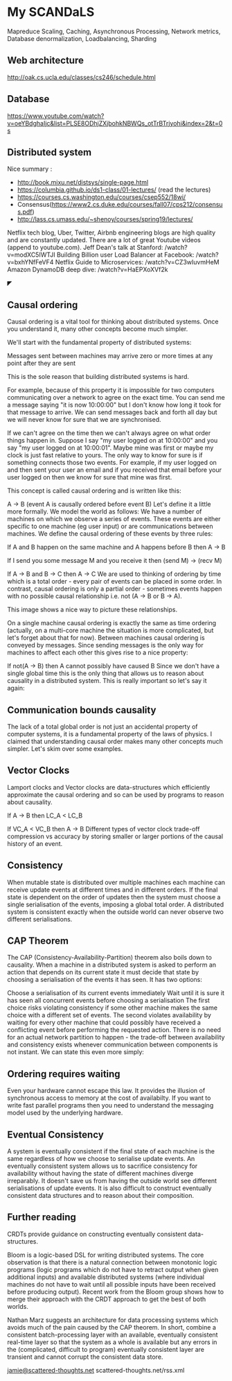 # My SCANDaLS

Mapreduce
Scaling,
Caching,
Asynchronous Processing,
Network metrics,
Database denormalization,
Loadbalancing,
Sharding

## Web architecture
http://oak.cs.ucla.edu/classes/cs246/schedule.html


## Database
https://www.youtube.com/watch?v=oeYBdghaIjc&list=PLSE8ODhjZXjbohkNBWQs_otTrBTrjyohi&index=2&t=0s

## Distributed system
Nice summary : 
- http://book.mixu.net/distsys/single-page.html
- https://columbia.github.io/ds1-class/01-lectures/ (read the lectures) 
- https://courses.cs.washington.edu/courses/csep552/18wi/
- Consensus(https://www2.cs.duke.edu/courses/fall07/cps212/consensus.pdf)
- http://lass.cs.umass.edu/~shenoy/courses/spring19/lectures/

Netflix tech blog, Uber, Twitter, Airbnb engineering blogs are high quality and are constantly updated.
There are a lot of great Youtube videos (append to youtube.com).
Jeff Dean's talk at Stanford: /watch?v=modXC5IWTJI
Building Billion user Load Balancer at Facebook: /watch?v=bxhYNfFeVF4
Netflix Guide to Microservices: /watch?v=CZ3wIuvmHeM
Amazon DynamoDB deep dive: /watch?v=HaEPXoXVf2k


◤
## Causal ordering
Causal ordering is a vital tool for thinking about distributed systems. Once you understand it, many other concepts become much simpler.

We'll start with the fundamental property of distributed systems:

Messages sent between machines may arrive zero or more times at any point after they are sent

This is the sole reason that building distributed systems is hard.

For example, because of this property it is impossible for two computers communicating over a network to agree on the exact time. You can send me a message saying "it is now 10:00:00" but I don't know how long it took for that message to arrive. We can send messages back and forth all day but we will never know for sure that we are synchronised.

If we can't agree on the time then we can't always agree on what order things happen in. Suppose I say "my user logged on at 10:00:00" and you say "my user logged on at 10:00:01". Maybe mine was first or maybe my clock is just fast relative to yours. The only way to know for sure is if something connects those two events. For example, if my user logged on and then sent your user an email and if you received that email before your user logged on then we know for sure that mine was first.

This concept is called causal ordering and is written like this:

A -> B (event A is causally ordered before event B)
Let's define it a little more formally. We model the world as follows: We have a number of machines on which we observe a series of events. These events are either specific to one machine (eg user input) or are communications between machines. We define the causal ordering of these events by three rules:

If A and B happen on the same machine and A happens before B then A -> B

If I send you some message M and you receive it then (send M) -> (recv M)

If A -> B and B -> C then A -> C
We are used to thinking of ordering by time which is a total order - every pair of events can be placed in some order. In contrast, causal ordering is only a partial order - sometimes events happen with no possible causal relationship i.e. not (A -> B or B -> A).

This image shows a nice way to picture these relationships.

On a single machine causal ordering is exactly the same as time ordering (actually, on a multi-core machine the situation is more complicated, but let's forget about that for now). Between machines causal ordering is conveyed by messages. Since sending messages is the only way for machines to affect each other this gives rise to a nice property:

If not(A -> B) then A cannot possibly have caused B
Since we don't have a single global time this is the only thing that allows us to reason about causality in a distributed system. This is really important so let's say it again:

## Communication bounds causality
The lack of a total global order is not just an accidental property of computer systems, it is a fundamental property of the laws of physics. I claimed that understanding causal order makes many other concepts much simpler. Let's skim over some examples.

## Vector Clocks
Lamport clocks and Vector clocks are data-structures which efficiently approximate the causal ordering and so can be used by programs to reason about causality.

If A -> B then LC_A < LC_B

If VC_A < VC_B then A -> B
Different types of vector clock trade-off compression vs accuracy by storing smaller or larger portions of the causal history of an event.

## Consistency
When mutable state is distributed over multiple machines each machine can receive update events at different times and in different orders. If the final state is dependent on the order of updates then the system must choose a single serialisation of the events, imposing a global total order. A distributed system is consistent exactly when the outside world can never observe two different serialisations.

## CAP Theorem
The CAP (Consistency-Availability-Partition) theorem also boils down to causality. When a machine in a distributed system is asked to perform an action that depends on its current state it must decide that state by choosing a serialisation of the events it has seen. It has two options:

Choose a serialisation of its current events immediately
Wait until it is sure it has seen all concurrent events before choosing a serialisation
The first choice risks violating consistency if some other machine makes the same choice with a different set of events. The second violates availability by waiting for every other machine that could possibly have received a conflicting event before performing the requested action. There is no need for an actual network partition to happen - the trade-off between availability and consistency exists whenever communication between components is not instant. We can state this even more simply:

## Ordering requires waiting
Even your hardware cannot escape this law. It provides the illusion of synchronous access to memory at the cost of availabilty. If you want to write fast parallel programs then you need to understand the messaging model used by the underlying hardware.

## Eventual Consistency
A system is eventually consistent if the final state of each machine is the same regardless of how we choose to serialise update events. An eventually consistent system allows us to sacrifice consistency for availability without having the state of different machines diverge irreparably. It doesn't save us from having the outside world see different serialisations of update events. It is also difficult to construct eventually consistent data structures and to reason about their composition.

## Further reading
CRDTs provide guidance on constructing eventually consistent data-structures.

Bloom is a logic-based DSL for writing distributed systems. The core observation is that there is a natural connection between monotonic logic programs (logic programs which do not have to retract output when given additional inputs) and available distributed systems (where individual machines do not have to wait until all possible inputs have been received before producing output). Recent work from the Bloom group shows how to merge their approach with the CRDT approach to get the best of both worlds.

Nathan Marz suggests an architecture for data processing systems which avoids much of the pain caused by the CAP theorem. In short, combine a consistent batch-processing layer with an available, eventually consistent real-time layer so that the system as a whole is available but any errors in the (complicated, difficult to program) eventually consistent layer are transient and cannot corrupt the consistent data store.

jamie@scattered-thoughts.net
scattered-thoughts.net/rss.xml

